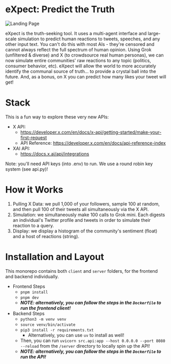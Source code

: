 # eXpect: Predict the Truth

![Landing Page](client/public/landing.png)

eXpect is the truth-seeking tool. It uses a multi-agent interface and large-scale simulation to predict human reactions to tweets, speeches, and any other input text. You can't do this with most AIs - they're censored and cannot always reflect the full spectrum of human opinion. Using Grok (unfiltered & diverse) and X (to crowdsource real human personas), we can now simulate entire communities' raw reactions to any topic (politics, consumer behavior, etc). eXpect will allow the world to more accurately identify the communal source of truth... to provide a crystal ball into the future. And, as a bonus, on X you can predict how many likes your tweet will get!

# Stack

This is a fun way to explore these very new APIs:
* X API:
    * https://developer.x.com/en/docs/x-api/getting-started/make-your-first-request
    * API Reference: https://developer.x.com/en/docs/api-reference-index
* XAI API:
    * https://docs.x.ai/api/integrations

Note: you'll need API keys (into .env) to run. We use a round robin key system (see api.py)!

# How it Works

1. Pulling X Data: we pull 1,000 of your followers, sample 100 at random, and then pull 100 of their tweets all simultaneously via the X API.
2. Simulation: we simultaneously make 100 calls to Grok mini. Each digests an individual's Twitter profile and tweets in order to simulate their reaction to a query.
3. Display: we display a histogram of the community's sentiment (float) and a host of reactions (string).

# Installation and Layout
This monorepo contains both `client` and `server` folders, for the frontend and backend individually. 

* Frontend Steps
    * `pnpm install`
    * `pnpm dev`
     * ***NOTE: alternatively, you can follow the steps in the `Dockerfile` to run the frontend client!***
* Backend Steps
    * `python3 -m venv venv`
    * `source venv/bin/activate`
    * `pip3 install -r requirements.txt`
        * Alternatively, you can use `uv` to install as well!
    * Then, you can run `uvicorn src.api:app --host 0.0.0.0 --port 8080 --reload` from the `/server` directory to locally spin up the API!
    * ***NOTE: alternatively, you can follow the steps in the `Dockerfile` to run the API!***
    